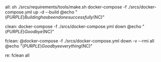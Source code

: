 all:
	sh ./srcs/requirements/tools/make.sh
	docker-compose -f ./srcs/docker-compose.yml up -d --build
	@echo "$(PURPLE)Building has been done successfully$(NC)"

clean:
	docker-compose -f ./srcs/docker-compose.yml down
	@echo "$(PURPLE)Goodbye$(NC)"

fclean:
	@docker-compose -f ./srcs/docker-compose.yml down -v --rmi all
	@echo "$(PURPLE)Goodbye everything$(NC)"

re: fclean all